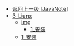 - [返回上一级 [JavaNote]](后端/JavaNote/)
- [3_Liunx](后端/JavaNote/3_Liunx/)
  - [img](后端/JavaNote/3_Liunx/img/)
    - [1_安装](后端/JavaNote/3_Liunx/img/1_安装/)
  - [1_安装](后端/JavaNote/3_Liunx/1_安装.md)
